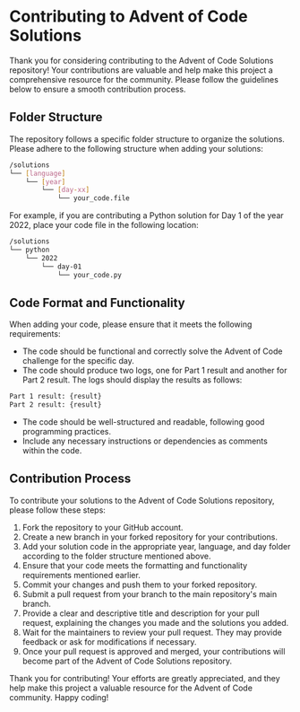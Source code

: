 # Contributing to Advent of Code Solutions
Thank you for considering contributing to the Advent of Code Solutions repository! Your contributions are valuable and help make this project a comprehensive resource for the community. Please follow the guidelines below to ensure a smooth contribution process.

## Folder Structure
The repository follows a specific folder structure to organize the solutions. Please adhere to the following structure when adding your solutions:

```bash
/solutions
└── [language]
    └── [year]
        └── [day-xx]
            └── your_code.file
```

For example, if you are contributing a Python solution for Day 1 of the year 2022, place your code file in the following location:

```bash
/solutions
└── python
    └── 2022
        └── day-01
            └── your_code.py
```

## Code Format and Functionality
When adding your code, please ensure that it meets the following requirements:

* The code should be functional and correctly solve the Advent of Code challenge for the specific day.
* The code should produce two logs, one for Part 1 result and another for Part 2 result. The logs should display the results as follows:

```bash
Part 1 result: {result}
Part 2 result: {result}
```

* The code should be well-structured and readable, following good programming practices.
* Include any necessary instructions or dependencies as comments within the code.

## Contribution Process
To contribute your solutions to the Advent of Code Solutions repository, please follow these steps:

1. Fork the repository to your GitHub account.
1. Create a new branch in your forked repository for your contributions.
1. Add your solution code in the appropriate year, language, and day folder according to the folder structure mentioned above.
1. Ensure that your code meets the formatting and functionality requirements mentioned earlier.
1. Commit your changes and push them to your forked repository.
1. Submit a pull request from your branch to the main repository's main branch.
1. Provide a clear and descriptive title and description for your pull request, explaining the changes you made and the solutions you added.
1. Wait for the maintainers to review your pull request. They may provide feedback or ask for modifications if necessary.
1. Once your pull request is approved and merged, your contributions will become part of the Advent of Code Solutions repository.

Thank you for contributing! Your efforts are greatly appreciated, and they help make this project a valuable resource for the Advent of Code community. Happy coding!
